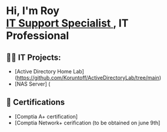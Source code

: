 <h1>Hi, I'm Roy <br/><a href="https://github.com/Koruntoff">IT Support Specialist </a>, <a [href="www.linkedin.com/in/roy-parks-koruntoff-b3a89730b">IT Professional</a>

<h2>👨‍💻 IT Projects:</h2>

- [Active Directory Home Lab] (https://github.com/Koruntoff/ActiveDirectoryLab/tree/main)
- [NAS Server] (

<h2>📄 Certifications</h2>

- [Comptia A+ certification]
- [Comptia Network+ cerification (to be obtained on june 9th]


